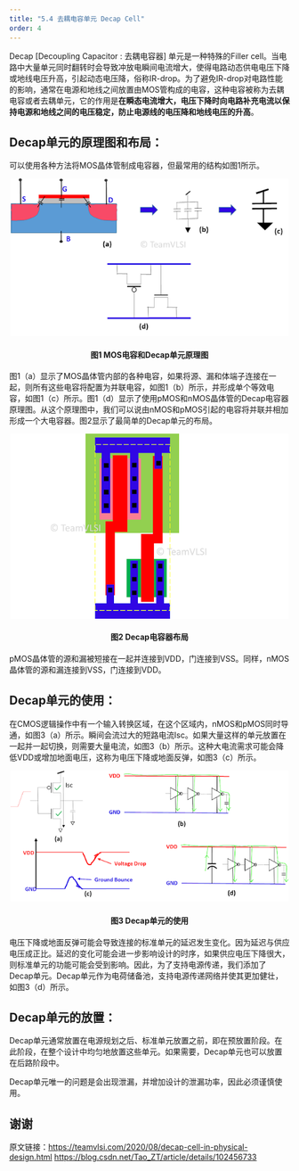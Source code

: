 ```yaml
---
title: "5.4 去耦电容单元 Decap Cell"
order: 4
---
```


Decap [Decoupling Capacitor : 去耦电容器] 单元是一种特殊的Filler cell。当电路中大量单元同时翻转时会导致冲放电瞬间电流增大，使得电路动态供电电压下降或地线电压升高，引起动态电压降，俗称IR-drop。为了避免IR-drop对电路性能的影响，通常在电源和地线之间放置由MOS管构成的电容，这种电容被称为去耦电容或者去耦单元，它的作用是**在瞬态电流增大，电压下降时向电路补充电流以保持电源和地线之间的电压稳定，防止电源线的电压降和地线电压的升高**。

## Decap单元的原理图和布局：

可以使用各种方法将MOS晶体管制成电容器，但最常用的结构如图1所示。

<div style="text-align:center;">
  <img src="decap.png" alt="ASIC Flow" width="500" />
  <h4>图1 MOS电容和Decap单元原理图</h4>
</div>

图1（a）显示了MOS晶体管内部的各种电容，如果将源、漏和体端子连接在一起，则所有这些电容将配置为并联电容，如图1（b）所示，并形成单个等效电容，如图1（c）所示。图1（d）显示了使用pMOS和nMOS晶体管的Decap电容器原理图。从这个原理图中，我们可以说由nMOS和pMOS引起的电容将并联并相加形成一个大电容器。图2显示了最简单的Decap单元的布局。

<div style="text-align:center;">
  <img src="decapLayout.png" alt="ASIC Flow" width="500" />
  <h4>图2 Decap电容器布局</h4>
</div>

pMOS晶体管的源和漏被短接在一起并连接到VDD，门连接到VSS。同样，nMOS晶体管的源和漏连接到VSS，门连接到VDD。

## Decap单元的使用：

在CMOS逻辑操作中有一个输入转换区域，在这个区域内，nMOS和pMOS同时导通，如图3（a）所示。瞬间会流过大的短路电流Isc。如果大量这样的单元放置在一起并一起切换，则需要大量电流，如图3（b）所示。这种大电流需求可能会降低VDD或增加地面电压，这称为电压下降或地面反弹，如图3（c）所示。

<div style="text-align:center;">
  <img src="decapNeed.png" alt="ASIC Flow" width="500" />
  <h4>图3 Decap单元的使用</h4>
</div> 

电压下降或地面反弹可能会导致连接的标准单元的延迟发生变化。因为延迟与供应电压成正比。延迟的变化可能会进一步影响设计的时序，如果供应电压下降很大，则标准单元的功能可能会受到影响。因此，为了支持电源传递，我们添加了Decap单元。Decap单元作为电荷储备池，支持电源传递网络并使其更加健壮，如图3（d）所示。

## Decap单元的放置：

Decap单元通常放置在电源规划之后、标准单元放置之前，即在预放置阶段。在此阶段，在整个设计中均匀地放置这些单元。如果需要，Decap单元也可以放置在后路阶段中。

Decap单元唯一的问题是会出现泄漏，并增加设计的泄漏功率，因此必须谨慎使用。

## 谢谢

原文链接：https://teamvlsi.com/2020/08/decap-cell-in-physical-design.html
https://blog.csdn.net/Tao_ZT/article/details/102456733